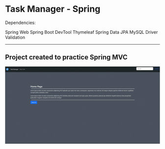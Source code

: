# Task Manager - Spring

Dependencies: 

Spring Web
Spring Boot DevTool
Thymeleaf
Spring Data JPA
MySQL Driver
Validation

---------------------------------------------
## Project created to practice Spring MVC 

![alt text](https://github.com/GabrielBressi/Task-Manager---Spring/blob/main/task_test.gif)
